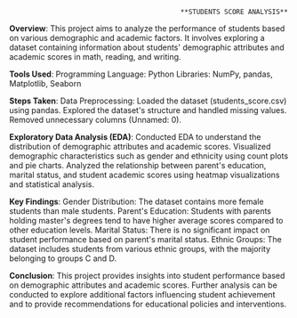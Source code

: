                                                **STUDENTS SCORE ANALYSIS**
**Overview**:
This project aims to analyze the performance of students based on various demographic and academic factors. It involves exploring a dataset containing information about students' demographic attributes and academic scores in math, reading, and writing.

**Tools Used**:
Programming Language: Python
Libraries: NumPy, pandas, Matplotlib, Seaborn

**Steps Taken**:
Data Preprocessing:
Loaded the dataset (students_score.csv) using pandas.
Explored the dataset's structure and handled missing values.
Removed unnecessary columns (Unnamed: 0).

**Exploratory Data Analysis (EDA)**:
Conducted EDA to understand the distribution of demographic attributes and academic scores.
Visualized demographic characteristics such as gender and ethnicity using count plots and pie charts.
Analyzed the relationship between parent's education, marital status, and student academic scores using heatmap visualizations and statistical analysis.

**Key Findings**:
Gender Distribution: The dataset contains more female students than male students.
Parent's Education: Students with parents holding master's degrees tend to have higher average scores compared to other education levels.
Marital Status: There is no significant impact on student performance based on parent's marital status.
Ethnic Groups: The dataset includes students from various ethnic groups, with the majority belonging to groups C and D.

**Conclusion**:
This project provides insights into student performance based on demographic attributes and academic scores.
Further analysis can be conducted to explore additional factors influencing student achievement and to provide recommendations for educational policies and interventions.
